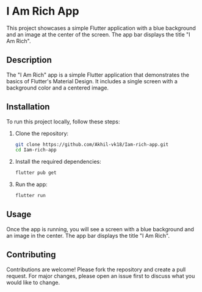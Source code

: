 # I Am Rich App

This project showcases a simple Flutter application with a blue background and an image at the center of the screen. The app bar displays the title "I Am Rich".

## Description

The "I Am Rich" app is a simple Flutter application that demonstrates the basics of Flutter's Material Design. It includes a single screen with a background color and a centered image.

## Installation

To run this project locally, follow these steps:

1. Clone the repository:
    ```bash
    git clone https://github.com/Akhil-vk18/Iam-rich-app.git
    cd Iam-rich-app
    ```

2. Install the required dependencies:
    ```bash
    flutter pub get
    ```

3. Run the app:
    ```bash
    flutter run
    ```

## Usage

Once the app is running, you will see a screen with a blue background and an image in the center. The app bar displays the title "I Am Rich".

## Contributing

Contributions are welcome! Please fork the repository and create a pull request. For major changes, please open an issue first to discuss what you would like to change.

